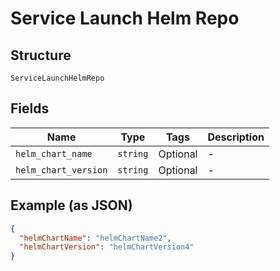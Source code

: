 
# Service Launch Helm Repo

## Structure

`ServiceLaunchHelmRepo`

## Fields

| Name | Type | Tags | Description |
|  --- | --- | --- | --- |
| `helm_chart_name` | `string` | Optional | - |
| `helm_chart_version` | `string` | Optional | - |

## Example (as JSON)

```json
{
  "helmChartName": "helmChartName2",
  "helmChartVersion": "helmChartVersion4"
}
```

